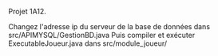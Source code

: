 Projet 1A12.

Changez l'adresse ip du serveur de la base de données dans src/APIMYSQL/GestionBD.java
Puis compiler et exécuter ExecutableJoueur.java dans src/module_joueur/ 
